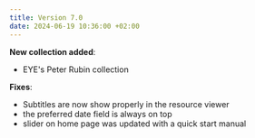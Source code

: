 ```yaml
---
title: Version 7.0
date: 2024-06-19 10:36:00 +02:00
---
```


**New collection added**:
* EYE's Peter Rubin collection

**Fixes**:
* Subtitles are now show properly in the resource viewer
* the preferred date field is always on top
* slider on home page was updated with a quick start manual 
